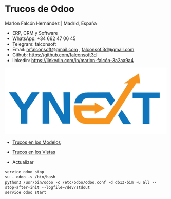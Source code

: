 # Trucos de Odoo

Marlon Falcón Hernández | Madrid, España
- ERP, CRM y Software
- WhatsApp: +34 662 47 06 45
- Telegram: falconsoft
- Email: mfalconsoft@gmail.com , falconsof.3d@gmail.com
- Github: https://github.com/falconsoft3d
- linkedin: https://linkedin.com/in/marlon-falcón-3a2aa9a4



![Alt text](https://github.com/falconsoft3d/instalar-odoo-10/blob/master/img/logo-ynext.png?raw=true "Ynext")


- [Trucos en los Modelos](https://github.com/Odoo-10-test/trucos_odoo/blob/master/modelos.md)
- [Trucos en los Vistas](https://github.com/Odoo-10-test/trucos_odoo/blob/master/views.md)

- Actualizar
```  
service odoo stop
su - odoo -s /bin/bash
python3 /usr/bin/odoo -c /etc/odoo/odoo.conf -d db13-bim -u all --stop-after-init --logfile=/dev/stdout
service odoo start
```  
